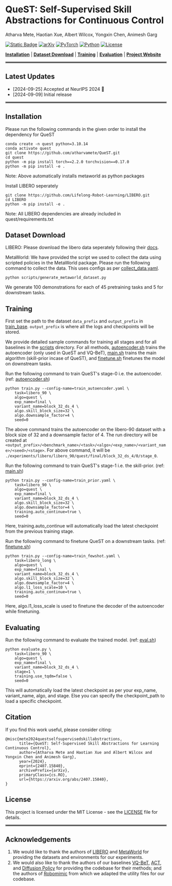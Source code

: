 # QueST: Self-Supervised Skill Abstractions for Continuous Control

Atharva Mete, Haotian Xue, Albert Wilcox, Yongxin Chen, Animesh Garg

[![Static Badge](https://img.shields.io/badge/Project-Page-green?style=for-the-badge)](https://quest-model.github.io/)
[![arXiv](https://img.shields.io/badge/arXiv-2406.09246-df2a2a.svg?style=for-the-badge)](https://arxiv.org/abs/2407.15840)
[![PyTorch](https://img.shields.io/badge/PyTorch-2.2.0-EE4C2C.svg?style=for-the-badge&logo=pytorch)](https://pytorch.org/get-started/locally/)
[![Python](https://img.shields.io/badge/python-3.10-blue?style=for-the-badge)](https://www.python.org)
[![License](https://img.shields.io/github/license/TRI-ML/prismatic-vlms?style=for-the-badge)](LICENSE)
 
[**Installation**](#installation) | [**Dataset Download**](#dataset-download) | [**Training**](#training) | [**Evaluation**](#evaluating) | [**Project Website**](https://quest-model.github.io/)


<hr style="border: 2px solid gray;"></hr>

## Latest Updates
- [2024-09-25] Accepted at NeurIPS 2024 🎉
- [2024-09-09] Initial release

<hr style="border: 2px solid gray;"></hr>

## Installation

Please run the following commands in the given order to install the dependency for QueST
```
conda create -n quest python=3.10.14
conda activate quest
git clone https://github.com/atharvamete/QueST.git
cd quest
python -m pip install torch==2.2.0 torchvision==0.17.0
python -m pip install -e .
```
Note: Above automatically installs metaworld as python packages

Install LIBERO seperately
```
git clone https://github.com/Lifelong-Robot-Learning/LIBERO.git
cd LIBERO
python -m pip install -e .
```
Note: All LIBERO dependencies are already included in quest/requirements.txt

## Dataset Download
LIBERO: Please download the libero data seperately following their [docs](https://lifelong-robot-learning.github.io/LIBERO/html/algo_data/datasets.html#datasets).

MetaWorld: We have provided the script we used to collect the data using scripted policies in the MetaWorld package. Please run the following command to collect the data. This uses configs as per [collect_data.yaml](config/collect_data.yaml).
```
python scripts/generate_metaworld_dataset.py
```
We generate 100 demonstrations for each of 45 pretraining tasks and 5 for downstream tasks.

## Training
First set the path to the dataset `data_prefix` and `output_prefix` in [train_base](config/train_base.yaml). `output_prefix` is where all the logs and checkpoints will be stored.

We provide detailed sample commands for training all stages and for all baselines in the [scripts](scripts) directory. For all methods, [autoencoder.sh](scripts/quest/autoencoder.sh) trains the autoencoder (only used in QueST and VQ-BeT), [main.sh](scripts/quest/main.sh) trains the main algorithm (skill-prior incase of QueST), and [finetune.sh](scripts/quest/finetune.sh) finetunes the model on downstream tasks.

Run the following command to train QueST's stage-0 i.e. the autoencoder. (ref: [autoencoder.sh](scripts/quest/autoencoder.sh))
```
python train.py --config-name=train_autoencoder.yaml \
    task=libero_90 \
    algo=quest \
    exp_name=final \
    variant_name=block_32_ds_4 \
    algo.skill_block_size=32 \
    algo.downsample_factor=4 \
    seed=0
```
The above command trains the autoencoder on the libero-90 dataset with a block size of 32 and a downsample factor of 4. The run directory will be created at `<output_prefix>/<benchmark_name>/<task>/<algo>/<exp_name>/<variant_name>/<seed>/<stage>`. For above command, it will be `./experiments/libero/libero_90/quest/final/block_32_ds_4/0/stage_0`.

Run the following command to train QueST's stage-1 i.e. the skill-prior. (ref: [main.sh](scripts/quest/main.sh))
```
python train.py --config-name=train_prior.yaml \
    task=libero_90 \
    algo=quest \
    exp_name=final \
    variant_name=block_32_ds_4 \
    algo.skill_block_size=32 \
    algo.downsample_factor=4 \
    training.auto_continue=true \
    seed=0
```
Here, training.auto_continue will automatically load the latest checkpoint from the previous training stage.

Run the following command to finetune QueST on a downstream tasks. (ref: [finetune.sh](scripts/quest/finetune.sh))
```
python train.py --config-name=train_fewshot.yaml \
    task=libero_long \
    algo=quest \
    exp_name=final \
    variant_name=block_32_ds_4 \
    algo.skill_block_size=32 \
    algo.downsample_factor=4 \
    algo.l1_loss_scale=10 \
    training.auto_continue=true \
    seed=0
```
Here, algo.l1_loss_scale is used to finetune the decoder of the autoencoder while finetuning.

## Evaluating
Run the following command to evaluate the trained model. (ref: [eval.sh](scripts/eval.sh))
```
python evaluate.py \
    task=libero_90 \
    algo=quest \
    exp_name=final \
    variant_name=block_32_ds_4 \
    stage=1 \
    training.use_tqdm=false \
    seed=0
```
This will automatically load the latest checkpoint as per your exp_name, variant_name, algo, and stage. Else you can specify the checkpoint_path to load a specific checkpoint.

## Citation
If you find this work useful, please consider citing:
```
@misc{mete2024questselfsupervisedskillabstractions,
      title={QueST: Self-Supervised Skill Abstractions for Learning Continuous Control}, 
      author={Atharva Mete and Haotian Xue and Albert Wilcox and Yongxin Chen and Animesh Garg},
      year={2024},
      eprint={2407.15840},
      archivePrefix={arXiv},
      primaryClass={cs.RO},
      url={https://arxiv.org/abs/2407.15840}, 
}
```

## License
This project is licensed under the MIT License - see the [LICENSE](LICENSE) file for details.

<hr style="border: 2px solid gray;"></hr>

## Acknowledgements
1. We would like to thank the authors of [LIBERO](https://lifelong-robot-learning.github.io/LIBERO/) and [MetaWorld](https://meta-world.github.io/) for providing the datasets and environments for our experiments.
2. We would also like to thank the authors of our baselines [VQ-BeT](https://github.com/jayLEE0301/vq_bet_official), [ACT](), and [Diffusion Policy]() for providing the codebase for their methods; and the authors of [Robomimic]() from which we adapted the utility files for our codebase.
